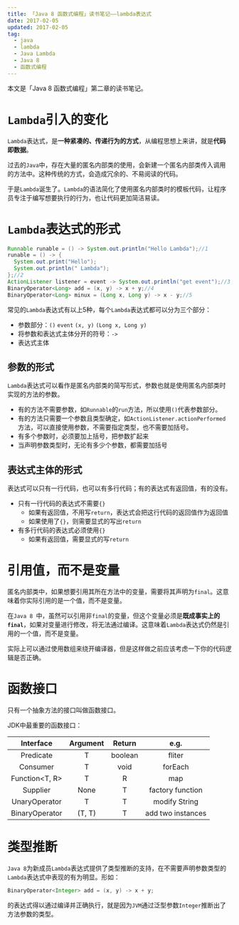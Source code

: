 ```yaml
---
title: 「Java 8 函数式编程」读书笔记——lambda表达式
date: 2017-02-05
updated: 2017-02-05
tag:
  - java
  - lambda
  - Java Lambda
  - Java 8
  - 函数式编程
---
```


本文是「Java 8 函数式编程」第二章的读书笔记。

# `Lambda`引入的变化

`Lambda`表达式，是**一种紧凑的、传递行为的方式**，从编程思想上来讲，就是**代码即数据**。

过去的`Java`中，存在大量的匿名内部类的使用，会新建一个匿名内部类传入调用的方法中。这种传统的方式，会造成冗余的、不易阅读的代码。

于是`Lambda`诞生了。`Lambda`的语法简化了使用匿名内部类时的模板代码，让程序员专注于编写想要执行的行为，也让代码更加简洁易读。

# `Lambda`表达式的形式

```java
Runnable runable = () -> System.out.println("Hello Lambda");//1
runable = () -> {
  System.out.print("Hello");
  System.out.println(" Lambda");
};//2
ActionListener listener = event -> System.out.println("get event");//3
BinaryOperator<Long> add = (x, y) -> x + y;//4
BinaryOperator<Long> minux = (Long x, Long y) -> x - y;//5
```

常见的`Lambda`表达式有以上5种，每个`Lambda`表达式都可以分为三个部分：

- 参数部分：`()` `event` `(x, y)` `(Long x, Long y)`
- 将参数和表达式主体分开的符号：`->`
- 表达式主体

## 参数的形式

`Lambda`表达式可以看作是匿名内部类的简写形式，参数也就是使用匿名内部类时实现的方法的参数。

- 有的方法不需要参数，如`Runnable`的`run`方法，所以使用`()`代表参数部分。
- 有的方法只需要一个参数且类型确定，如`ActionListener.actionPerformed`方法，可以直接使用参数，不需要指定类型，也不需要加括号。
- 有多个参数时，必须要加上括号，把参数扩起来
- 当声明参数类型时，无论有多少个参数，都需要加括号

## 表达式主体的形式

表达式可以只有一行代码，也可以有多行代码；有的表达式有返回值，有的没有。

- 只有一行代码的表达式不需要`{}`
  - 如果有返回值，不用写`return`，表达式会把这行代码的返回值作为返回值
  - 如果使用了`{}`，则需要显式的写出`return`
- 有多行代码的表达式必须使用`{}`
  - 如果有返回值，需要显式的写`return`

# 引用值，而不是变量

匿名内部类中，如果想要引用其所在方法中的变量，需要将其声明为`final`。这意味着你实际引用的是一个值，而不是变量。

在`Java 8 `中，虽然可以引用非`final`的变量，但这个变量必须是**既成事实上的`final`**，如果对变量进行修改，将无法通过编译。这意味着`Lambda`表达式仍然是引用的一个值，而不是变量。

实际上可以通过使用数组来绕开编译器，但是这样做之前应该考虑一下你的代码逻辑是否正确。

# 函数接口

只有一个抽象方法的接口叫做函数接口。

JDK中最重要的函数接口：

|     Interface     | Argument | Return  |       e.g.        |
| :---------------: | :------: | :-----: | :---------------: |
|   Predicate<T>    |    T     | boolean |      fliter       |
|    Consumer<T>    |    T     |  void   |      forEach      |
|  Function<T, R>   |    T     |    R    |        map        |
|    Supplier<T>    |   None   |    T    | factory function  |
| UnaryOperator<T>  |    T     |    T    |   modify String   |
| BinaryOperator<T> |  (T, T)  |    T    | add two instances |

# 类型推断

`Java 8`为新成员`Lambda`表达式提供了类型推断的支持，在不需要声明参数类型的`Lambda`表达式中表现的有为明显。形如：

```java
BinaryOperator<Integer> add = (x, y) -> x + y;
```

的表达式得以通过编译并正确执行，就是因为`JVM`通过泛型参数`Integer`推断出了方法参数的类型。